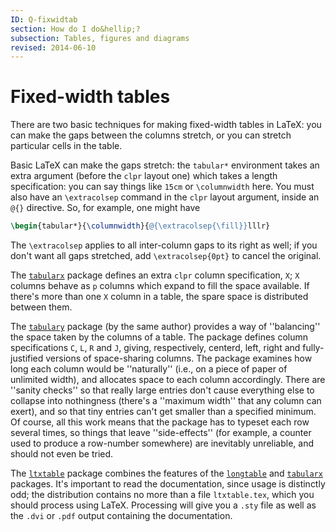 ```yaml
---
ID: Q-fixwidtab
section: How do I do&hellip;?
subsection: Tables, figures and diagrams
revised: 2014-06-10
---
```

# Fixed-width tables

There are two basic techniques for making fixed-width tables in
LaTeX: you can make the gaps between the columns stretch, or you
can stretch particular cells in the table.

Basic LaTeX can make the gaps stretch: the `tabular*`
environment takes an extra argument (before the `clpr` layout one)
which takes a length specification: you can say things like `15cm`
or `\columnwidth` here.  You must also have an `\extracolsep`
command in the `clpr` layout argument, inside an `@{}`
directive.  So, for example, one might have
```latex
\begin{tabular*}{\columnwidth}{@{\extracolsep{\fill}}lllr}
```
The `\extracolsep` applies to all inter-column gaps to its right as
well; if you don't want all gaps stretched, add
`\extracolsep{0pt}` to cancel the original.

The [`tabularx`](https://ctan.org/pkg/tabularx) package defines an extra `clpr` column
specification, `X`; `X` columns behave as `p`
columns which expand to fill the space available.  If there's more
than one `X` column in a table, the spare space is distributed
between them.

The [`tabulary`](https://ctan.org/pkg/tabulary) package (by the same author) provides a way of
''balancing'' the space taken by the columns of a table.  The package
defines column specifications `C`, `L`, `R` and
`J`, giving, respectively, centerd, left, right and
fully-justified versions of space-sharing columns.  The package
examines how long each column would be ''naturally'' (i.e., on a piece of paper of unlimited width), and
allocates space to each column accordingly.  There are ''sanity
checks'' so that really large entries don't cause everything else to
collapse into nothingness (there's a ''maximum width'' that any column
can exert), and so that tiny entries can't get smaller than a
specified minimum.  Of course, all this work means that the package
has to typeset each row several times, so things that leave
''side-effects'' (for example, a counter used to produce a row-number
somewhere) are inevitably unreliable, and should not even be tried.

The [`ltxtable`](https://ctan.org/pkg/ltxtable) package combines the features of the
[`longtable`](https://ctan.org/pkg/longtable) and [`tabularx`](https://ctan.org/pkg/tabularx) packages.  It's important
to read the documentation, since usage is distinctly odd; the
distribution contains no more than a file `ltxtable.tex`, which you
should process using LaTeX.  Processing will give you a `.sty`
file as well as the `.dvi` or `.pdf` output containing the
documentation.

